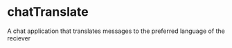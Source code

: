 # chatTranslate
A chat application that translates messages to the preferred language of the reciever
